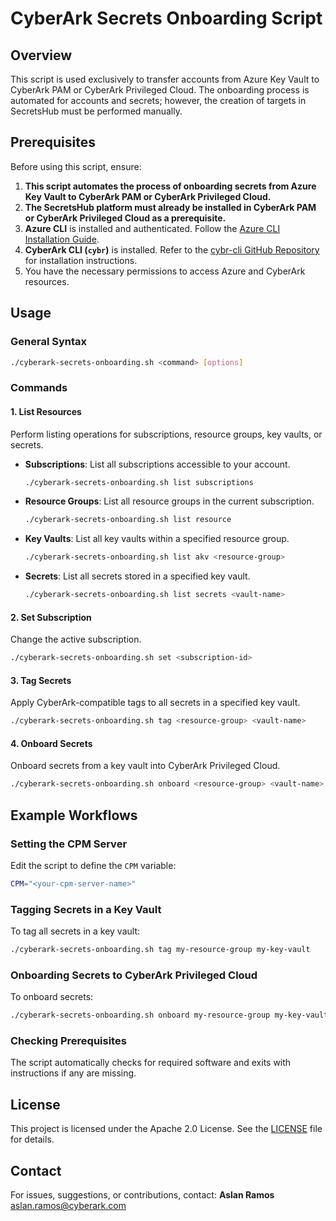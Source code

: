 # CyberArk Secrets Onboarding Script

## Overview
This script is used exclusively to transfer accounts from Azure Key Vault to CyberArk PAM or CyberArk Privileged Cloud. The onboarding process is automated for accounts and secrets; however, the creation of targets in SecretsHub must be performed manually.

## Prerequisites

Before using this script, ensure:

1. **This script automates the process of onboarding secrets from Azure Key Vault to CyberArk PAM or CyberArk Privileged Cloud.**
2. **The SecretsHub platform must already be installed in CyberArk PAM or CyberArk Privileged Cloud as a prerequisite.**
3. **Azure CLI** is installed and authenticated. Follow the [Azure CLI Installation Guide](https://learn.microsoft.com/en-us/cli/azure/install-azure-cli-linux?pivots=apt).
4. **CyberArk CLI (`cybr`)** is installed. Refer to the [cybr-cli GitHub Repository](https://github.com/infamousjoeg/cybr-cli) for installation instructions.
5. You have the necessary permissions to access Azure and CyberArk resources.

## Usage
### General Syntax
```bash
./cyberark-secrets-onboarding.sh <command> [options]
```

### Commands
#### 1. **List Resources**
Perform listing operations for subscriptions, resource groups, key vaults, or secrets.

- **Subscriptions**: List all subscriptions accessible to your account.
  ```bash
  ./cyberark-secrets-onboarding.sh list subscriptions
  ```

- **Resource Groups**: List all resource groups in the current subscription.
  ```bash
  ./cyberark-secrets-onboarding.sh list resource
  ```

- **Key Vaults**: List all key vaults within a specified resource group.
  ```bash
  ./cyberark-secrets-onboarding.sh list akv <resource-group>
  ```

- **Secrets**: List all secrets stored in a specified key vault.
  ```bash
  ./cyberark-secrets-onboarding.sh list secrets <vault-name>
  ```

#### 2. **Set Subscription**
Change the active subscription.
```bash
./cyberark-secrets-onboarding.sh set <subscription-id>
```

#### 3. **Tag Secrets**
Apply CyberArk-compatible tags to all secrets in a specified key vault.
```bash
./cyberark-secrets-onboarding.sh tag <resource-group> <vault-name>
```

#### 4. **Onboard Secrets**
Onboard secrets from a key vault into CyberArk Privileged Cloud.
```bash
./cyberark-secrets-onboarding.sh onboard <resource-group> <vault-name>
```


## Example Workflows
### Setting the CPM Server
Edit the script to define the `CPM` variable:
```bash
CPM="<your-cpm-server-name>"
```

### Tagging Secrets in a Key Vault
To tag all secrets in a key vault:
```bash
./cyberark-secrets-onboarding.sh tag my-resource-group my-key-vault
```

### Onboarding Secrets to CyberArk Privileged Cloud
To onboard secrets:
```bash
./cyberark-secrets-onboarding.sh onboard my-resource-group my-key-vault
```

### Checking Prerequisites
The script automatically checks for required software and exits with instructions if any are missing.

## License
This project is licensed under the Apache 2.0 License. See the [LICENSE](LICENSE) file for details.

## Contact
For issues, suggestions, or contributions, contact:
**Aslan Ramos**  
<aslan.ramos@cyberark.com>


